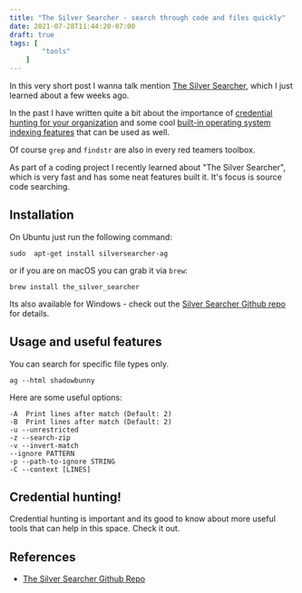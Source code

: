 ```yaml
---
title: "The Silver Searcher - search through code and files quickly"
date: 2021-07-28T11:44:20-07:00
draft: true
tags: [
        "tools"
    ]
---
```



In this very short post I wanna talk mention [The Silver Searcher](https://github.com/ggreer/the_silver_searcher), which I just learned about a few weeks ago.

In the past I have written quite a bit about the importance of [credential hunting for your organization](/blog/posts/2020/hunting-for-credentials) and some cool [built-in operating system indexing features](/blog/posts/2021/invoke-windowssearch-credential-hunt) that can be used as well. 

Of course `grep` and `findstr` are also in every red teamers toolbox. 

As part of a coding project I recently learned about "The Silver Searcher", which is very fast and has some neat features built it. It's focus is source code searching.

## Installation

On Ubuntu just run the following command:

`sudo  apt-get install silversearcher-ag`

or if you are on macOS you can grab it via `brew`:

`brew install the_silver_searcher`

Its also available for Windows - check out the [Silver Searcher Github repo](https://github.com/ggreer/the_silver_searcher) for details.


## Usage and useful features

You can search for specific file types only.

`ag --html shadowbunny`

Here are some useful options:

```
-A  Print lines after match (Default: 2)
-B  Print lines after match (Default: 2)
-u --unrestricted 
-z --search-zip
-v --invert-match
--ignore PATTERN  
-p --path-to-ignore STRING
-C --context [LINES]  
```

## Credential hunting!

Credential hunting is important and its good to know about more useful tools that can help in this space. Check it out. 


## References

* [The Silver Searcher Github Repo](https://github.com/ggreer/the_silver_searcher)